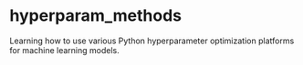 # hyperparam_methods
Learning how to use various Python hyperparameter optimization platforms for machine learning models. 
